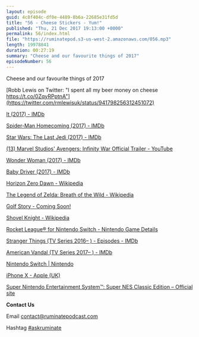 ```yaml
---
layout: episode
guid: 4c8f404c-df0e-4489-8b6a-22685e31fd5d
title: "56 - Cheese Stickers - Yum!"
published: "Thu, 21 Dec 2017 19:13:00 +0000"
permalink: 56/index.html
file: "https://ruminatepod.s3-us-west-2.amazonaws.com/056.mp3"
length: 19978841
duration: 00:27:19
summary: "Cheese and our favourite things of 2017"
episodeNumber: 56
---
```


Cheese and our favourite things of 2017

[Robb Lewis on Twitter: "I spent all my beer money on cheese https://t.co/0ZqyRPptnA"](https://twitter.com/rmlewisuk/status/941798256312451072)

[It (2017) - IMDb](http://www.imdb.com/title/tt1396484/)

[Spider-Man Homecoming (2017) - IMDb](http://www.imdb.com/title/tt2250912/)

[Star Wars: The Last Jedi (2017) - IMDb](http://www.imdb.com/title/tt2527336/)

[(13) Marvel Studios' Avengers: Infinity War Official Trailer - YouTube](https://www.youtube.com/watch?v=6ZfuNTqbHE8)

[Wonder Woman (2017) - IMDb](http://www.imdb.com/title/tt0451279/)

[Baby Driver (2017) - IMDb](http://www.imdb.com/title/tt3890160/)

[Horizon Zero Dawn - Wikipedia](https://en.wikipedia.org/wiki/Horizon_Zero_Dawn)

[The Legend of Zelda: Breath of the Wild - Wikipedia](https://en.wikipedia.org/wiki/The_Legend_of_Zelda:_Breath_of_the_Wild)

[Golf Story - Coming Soon!](http://golfstorygame.com/)

[Shovel Knight - Wikipedia](https://en.wikipedia.org/wiki/Shovel_Knight)

[Rocket League® for Nintendo Switch - Nintendo Game Details](https://www.nintendo.com/games/detail/rocket-league-switch)

[Stranger Things (TV Series 2016– ) - Episodes - IMDb](http://www.imdb.com/title/tt4574334/episodes)

[American Vandal (TV Series 2017– ) - IMDb](http://www.imdb.com/title/tt6877772/)

[Nintendo Switch | Nintendo](https://www.nintendo.co.uk/Nintendo-Switch/Nintendo-Switch-1148779.html)

[iPhone X - Apple (UK)](https://www.apple.com/uk/iphone-x/)

[Super Nintendo Entertainment System™: Super NES Classic Edition – Official site](https://www.nintendo.com/super-nes-classic/)

**Contact Us**

Email [contact@ruminatepodcast.com](mailto:contact@ruminatepodcast.com)

Hashtag [#askruminate](https://twitter.com/search?q=askruminate)
